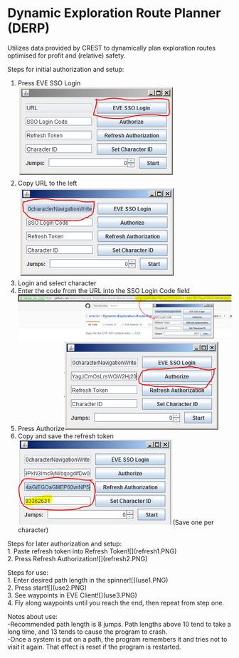 # Dynamic Exploration Route Planner (DERP)

Utilizes data provided by CREST to dynamically plan exploration routes optimised for profit and (relative) safety.

Steps for initial authorization and setup:<br>
1. Press EVE SSO Login![](step1.PNG)<br>
2. Copy URL to the left![](step2.PNG)<br>
3. Login and select character<br>
4. Enter the code from the URL into the SSO Login Code field![](step4.PNG)<br>
5. Press Authorize![](step5.PNG)<br>
6. Copy and save the refresh token![](step6.PNG) (Save one per character)<br>
<p>
Steps for later authorization and setup:<br>
1. Paste refresh token into Refresh Token![](refresh1.PNG)<br>
2. Press Refresh Authorization![](refresh2.PNG)<br>
<p>
Steps for use:<br>
1. Enter desired path length in the spinner![](use1.PNG)<br>
2. Press start![](use2.PNG)<br>
3. See waypoints in EVE Client![](use3.PNG)<br>
4. Fly along waypoints until you reach the end, then repeat from step one.<br>
<p>
Notes about use:<br>
-Recommended path length is 8 jumps.  Path lengths above 10 tend to take a long time, and 13 tends to cause the program to crash.<br>
-Once a system is put on a path, the program remembers it and tries not to visit it again.  That effect is reset if the program is restarted.
